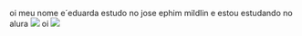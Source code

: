 oi meu nome e´eduarda estudo no jose ephim mildlin e estou estudando no alura
![](https://media1.tenor.com/m/5jXs_xIVLh0AAAAC/winning.gif)
oi
![](https://media1.tenor.com/m/CQKS3PRsoYQAAAAC/grizzly-money-rain.gif)
